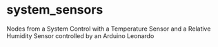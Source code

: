 # system_sensors
Nodes from a System Control with a Temperature Sensor and a Relative Humidity Sensor controlled by an Arduino Leonardo
